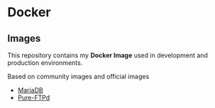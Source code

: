 # Docker

## Images

This repository contains my **Docker Image** used in development and production environments.

Based on community images and official images

- [MariaDB](https://github.com/Jni75/docker/tree/master/images/mariadb)
- [Pure-FTPd](https://github.com/Jni75/docker/tree/master/images/pure-ftpd)